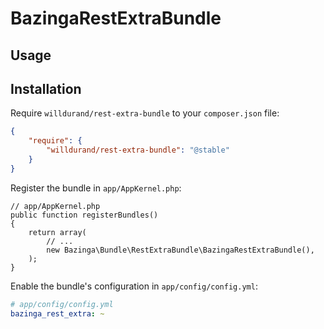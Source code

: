 BazingaRestExtraBundle
======================


Usage
-----


Installation
------------

Require `willdurand/rest-extra-bundle` to your `composer.json` file:

``` json
{
    "require": {
        "willdurand/rest-extra-bundle": "@stable"
    }
}
```

Register the bundle in `app/AppKernel.php`:

    // app/AppKernel.php
    public function registerBundles()
    {
        return array(
            // ...
            new Bazinga\Bundle\RestExtraBundle\BazingaRestExtraBundle(),
        );
    }

Enable the bundle's configuration in `app/config/config.yml`:

``` yaml
# app/config/config.yml
bazinga_rest_extra: ~
```
